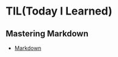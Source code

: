 # TIL(Today I Learned)

## Mastering Markdown 
* [Markdown](https://github.com/KimKanghyun0/TIL/blob/main/GithubMarkdown/readme.md)

